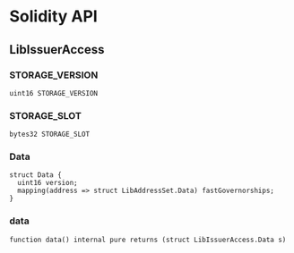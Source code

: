 # Solidity API

## LibIssuerAccess

### STORAGE_VERSION

```solidity
uint16 STORAGE_VERSION
```

### STORAGE_SLOT

```solidity
bytes32 STORAGE_SLOT
```

### Data

```solidity
struct Data {
  uint16 version;
  mapping(address => struct LibAddressSet.Data) fastGovernorships;
}
```

### data

```solidity
function data() internal pure returns (struct LibIssuerAccess.Data s)
```

